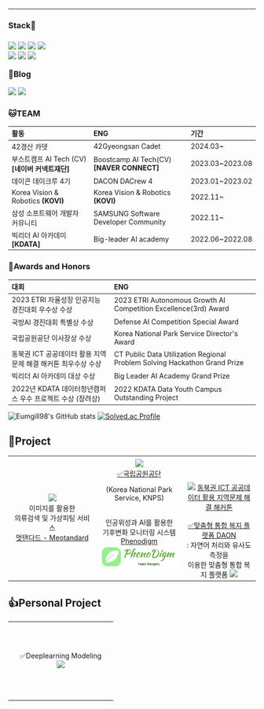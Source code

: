 
<hr>
<h3>Stack🚩<h3>

<div>
  <p>
    <img src="https://img.shields.io/badge/Python-blue?style=flat-square&logo=Python&logoColor=white"/></a>
    <img src="https://img.shields.io/badge/JS-yellow?style=flat-square&logo=JavaScript&logoColor=white"/></a>
    <img src="https://img.shields.io/badge/Django-black?style=flat-square&logo=Django&logoColor=white"/></a>
    <img src="https://img.shields.io/badge/Node.js-339933?style=flat-square&logo=Node.js&logoColor=white"/></a>
    <br>
    <img src="https://img.shields.io/badge/TensorFlow-FF6F00?style=flat-square&logo=TensorFlow&logoColor=white"/></a>
    <img src="https://img.shields.io/badge/Keras-D00000?style=flat-square&logo=Keras&logoColor=white"/></a>
    <img src="https://img.shields.io/badge/PyTorch-EE4C2C?style=flat-square&logo=PyTorch&logoColor=white"/></a>
   </p>
 </div>

<p>🎈Blog</p>
<a href="https://eumgill98.tistory.com/"><img src="https://img.shields.io/badge/Tistory-black?style=flat-square&logo=Tistory&logoColor=#000000"></a>  
<a href="https://velog.io/@wjdghcks6735/posts"><img src="https://img.shields.io/badge/Velog-black?style=flat-square&logo=Velog&logoColor=#20C997"></a>
  
### 🐱TEAM

|활동|ENG|기간|
|:--|:--|:--|
|42경산 카뎃|42Gyeongsan Cadet|2024.03~|
|부스트캠프 AI Tech (CV)**[네이버 커넥트재단]**|Boostcamp AI Tech(CV) **[NAVER CONNECT]**|2023.03~2023.08|
|데이콘 데이크루 4기|DACON DACrew 4|2023.01~2023.02|
|Korea Vision & Robotics **(KOVI)**|Korea Vision & Robotics **(KOVI)**|2022.11~|
|삼성 소프트웨어 개발자 커뮤니티|SAMSUNG Software Developer Community|2022.11~|
|빅리더 AI 아카데미 **[KDATA]**|Big-leader AI academy|2022.06~2022.08|  


### 🤝Awards and Honors
|대회|ENG|
|:--|:--|
|2023 ETRI 자율성장 인공지능 경진대회 우수상 수상|2023 ETRI Autonomous Growth AI Competition Excellence(3rd) Award|
|국방AI 경진대회 특별상 수상|Defense AI Competition Special Award|
|국립공원공단 이사장상 수상|Korea National Park Service Director's Award|
|동북권 ICT 공공데이터 활용 지역문제 해결 해커톤 최우수상 수상|CT Public Data Utilization Regional Problem Solving Hackathon Grand Prize|
|빅리더 AI 아카데미 대상 수상|Big Leader AI Academy Grand Prize|
|2022년 KDATA 데이터청년캠퍼스 우수 프로젝트 수상 (장려상)|2022 KDATA Data Youth Campus Outstanding Project|  


![Eumgill98's GitHub stats](https://github-readme-stats.vercel.app/api?username=Eumgill98&show_icons=true&theme=highcontrast)
[![Solved.ac Profile](http://mazassumnida.wtf/api/generate_badge?boj=wjdghcks6735)](https://solved.ac/wjdghcks6735)  

## 🚩Project
<table>
  <tr height="160px">
    <td align="center" width="400px">
      <a href='https://github.com/Eumgill98/Meotandard'><img src='https://github.com/Eumgill98/Meotandard/raw/main/resource/logo.png'></a>
      <br>
      <a>이미지를 활용한<br/> 의류검색 및 가상피팅 서비스<br/><a href='https://github.com/Eumgill98/Meotandard'> 멋탠다드 - Meotandard</a></a>
    </td>
    <td align="center" width="400px">
      <img src='https://www.knps.or.kr/portal/images/main2017/h_logo.png'>
      <br>
      <a href='https://www.knps.or.kr/portal/main.do'>✅국립공원공단</a>
      <p>(Korea National Park Service, KNPS)<p>
      <br>
      <a>인공위성과 AI를 활용한<br/> 기후변화 모니터링 시스템<br/><a href='https://github.com/Eumgill98/knps_phenology-1'> Phenodigm</a></a>
      <a href='https://github.com/Eumgill98/knps_phenology-1'><img src='https://github.com/Eumgill98/knps_phenology-1/blob/main/logo/phenodigm_logo.png?raw=true'></a>
    </td>
    <td align="center" width="400px">
      <br/><br/><br/>
      <a href='https://www.kbmaeil.com/news/articleView.html?idxno=940194'><img src='https://lms.ictcog.or.kr/images/ogimage.jpg'></a>
      <a href='https://www.kbmaeil.com/news/articleView.html?idxno=940194'>동북권 ICT 공공데이터 활용 지역문제 해결 해커톤<a><br/><br/>
      <a href='https://github.com/Eumgill98/DAON'>✅맞춤형 통합 복지 플랫폼 DAON</a>
      <a><br/>: 자연어 처리와 유사도 측정을<br/> 이용한 맞춤형 통합 복지 플랫폼</a>
      <a href='https://github.com/Eumgill98/DAON'><img src ='https://raw.githubusercontent.com/Eumgill98/ict_project/main/daon/daon/static/map/daon.png'><a>
    </td>
  </tr>
</table>

<h2>👍Personal Project</h2>
<table>
  <tr height="160px">
    <td align="center" width="200px">
      ✅Deeplearning Modeling  <br/> 
      <a href="https://github.com/EumgillAI" target="_blank"><img src="https://img.shields.io/badge/GiHub-181717?style=flat-square&logo=GitHub&logoColor=white"/></a>
    </td> 
  </tr>
</table>
  

